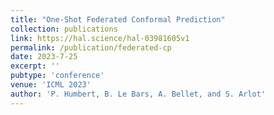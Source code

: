 ```yaml
---
title: "One-Shot Federated Conformal Prediction"
collection: publications
link: https://hal.science/hal-03981605v1
permalink: /publication/federated-cp
date: 2023-7-25
excerpt: ''
pubtype: 'conference'
venue: 'ICML 2023'
author: 'P. Humbert, B. Le Bars, A. Bellet, and S. Arlot'
---
```

